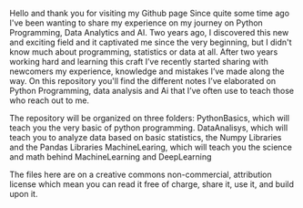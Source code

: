 Hello and thank you for visiting my Github page
Since quite some time ago I've been wanting to share my experience on my journey on Python Programming, Data Analytics and AI.
Two years ago, I discovered this new and exciting field and it captivated me since the very beginning, but I didn't know much about programming, statistics or data at all. 
After two years working hard and learning this craft I’ve recently started sharing with newcomers my experience, knowledge and mistakes I’ve made along the way. 
On this repository you'll find the different notes I’ve elaborated on Python Programming, data analysis and Ai that I’ve often use to teach those who reach out to me. 

The repository will be organized on three folders: 
PythonBasics, which will teach you the very basic of python programming.
DataAnalisys, which will teach you to analyze data based on basic statistics, the Numpy Libraries and the Pandas Libraries
MachineLearing, which will teach you the science and math behind MachineLearning and DeepLearning



The files here are on a creative commons non-commercial, attribution license which mean you can read it free of charge, share it, use it, and build upon it. 
